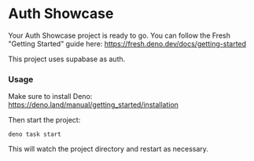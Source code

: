 # Auth Showcase

Your Auth Showcase project is ready to go. You can follow the Fresh "Getting
Started" guide here: https://fresh.deno.dev/docs/getting-started

This project uses supabase as auth.

### Usage

Make sure to install Deno: https://deno.land/manual/getting_started/installation

Then start the project:

```
deno task start
```

This will watch the project directory and restart as necessary.
